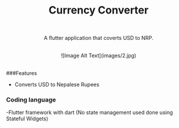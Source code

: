 <div align="center">
  <h1>Currency Converter </h1><br>
  <p>A flutter  application that coverts USD to NRP.</p>
 <br>
![Image Alt Text](images/2.jpg)
</div><br/>



###Features

-  Converts USD to Nepalese Rupees


### Coding language
-Flutter framework  with dart (No state management used done using Stateful Widgets)



